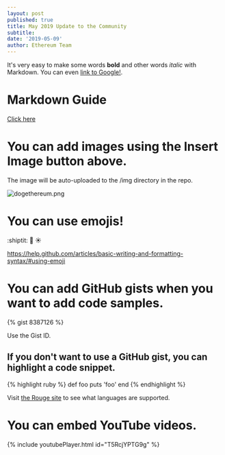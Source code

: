 ```yaml
---
layout: post
published: true
title: May 2019 Update to the Community
subtitle: 
date: '2019-05-09'
author: Ethereum Team
---
```


It's very easy to make some words **bold** and other words *italic* with Markdown. You can even [link to Google!](http://google.com).

# Markdown Guide
[Click here](https://guides.github.com/features/mastering-markdown/)

# You can add images using the Insert Image button above.
The image will be auto-uploaded to the /img directory in the repo.

![dogethereum.png](https://github.com/ethereum/blog/blob/master/img/dogethereum.png "Mouseover Text Here. Wow!")

# You can use emojis!
:shiptit:
:rainbow:
:sunny:

https://help.github.com/articles/basic-writing-and-formatting-syntax/#using-emoji

# You can add GitHub gists when you want to add code samples.
{% gist 8387126 %}

Use the Gist ID.

## If you don't want to use a GitHub gist, you can highlight a code snippet.
{% highlight ruby %}
def foo
  puts 'foo'
end
{% endhighlight %}

Visit [the Rouge site](http://rouge.jneen.net/) to see what languages are supported.

# You can embed YouTube videos.
{% include youtubePlayer.html id="T5RcjYPTG9g" %}
